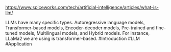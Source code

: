 https://www.spiceworks.com/tech/artificial-intelligence/articles/what-is-llm/

LLMs have many specific types. Autoregressive language models, Transformer-based models, Encoder-decoder models, Pre-trained and fine-tuned models, Multilingual models, and Hybrid models. For instance, LLaMa2 we are using is transformer-based.
#Introduction #LLM #Application 
